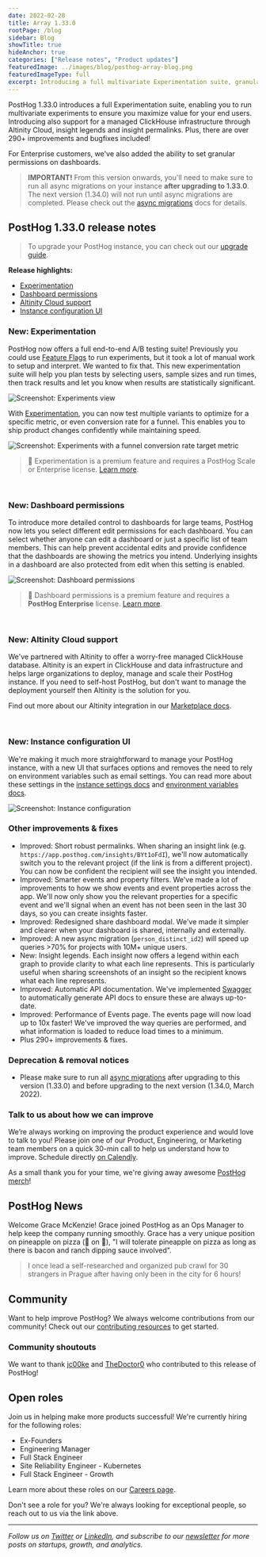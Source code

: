 ```yaml
---
date: 2022-02-28
title: Array 1.33.0
rootPage: /blog
sidebar: Blog
showTitle: true
hideAnchor: true
categories: ["Release notes", "Product updates"]
featuredImage: ../images/blog/posthog-array-blog.png
featuredImageType: full
excerpt: Introducing a full multivariate Experimentation suite, granular permissions on dashboards, Altinity Cloud support for ClickHouse, configuring your instance from the PostHog UI and 290+ improvements/fixes.
---
```


PostHog 1.33.0 introduces a full Experimentation suite, enabling you to run multivariate experiments to ensure you maximize value for your end users. Introducing also support for a managed ClickHouse infrastructure through Altinity Cloud, insight legends and insight permalinks. Plus, there are over 290+ improvements and bugfixes included!

For Enterprise customers, we've also added the ability to set granular permissions on dashboards. 

<blockquote class='warning-note'>
<b>IMPORTANT!</b> From this version onwards, you'll need to make sure to run all async migrations on your instance <b>after upgrading to 1.33.0</b>. The next version (1.34.0) will not run until async migrations are completed. Please check out the <a href="/docs/self-host/configure/async-migrations/overview" target="_blank">async migrations</a> docs for details.
</blockquote>

## PostHog 1.33.0 release notes

> To upgrade your PostHog instance, you can check out our [upgrade guide](/docs/self-host/configure/upgrading-posthog).

**Release highlights:**
- [Experimentation](#new-experimentation)
- [Dashboard permissions](#new-dashboard-permissions)
- [Altinity Cloud support](#new-altitiny-cloud-support)
- [Instance configuration UI](#new-instance-configuration-ui)

### New: Experimentation

PostHog now offers a full end-to-end A/B testing suite! Previously you could use [Feature Flags](/product/feature-flags) to run experiments, but it took a lot of manual work to setup and interpret. We wanted to fix that. This new experimentation suite will help you plan tests by selecting users, sample sizes and run times, then track results and let you know when results are statistically significant.

<img src="https://posthog-static-files.s3.us-east-2.amazonaws.com/Website-Assets/Array/1_33_0-experiments.png" alt="Screenshot: Experiments view" />

With [Experimentation](/docs/user-guides/experimentation), you can now test multiple variants to optimize for a specific metric, or even conversion rate for a funnel. This enables you to ship product changes confidently while maintaining speed.

<img src="https://posthog-static-files.s3.us-east-2.amazonaws.com/Website-Assets/Array/1_33_0-experiments-2.png" alt="Screenshot: Experiments with a funnel conversion rate target metric" />

> 🎁 Experimentation is a premium feature and requires a PostHog Scale or Enterprise license. [Learn more](/pricing).

<br />


### New: Dashboard permissions

To introduce more detailed control to dashboards for large teams, PostHog now lets you select different edit permissions for each dashboard. You can select whether anyone can edit a dashboard or just a specific list of team members. This can help prevent accidental edits and provide confidence that the dashboards are showing the metrics you intend. Underlying insights in a dashboard are also protected from edit when this setting is enabled.


<img src="https://posthog-static-files.s3.us-east-2.amazonaws.com/Website-Assets/Array/1_33_0-dashboard-permissions.png" alt="Screenshot: Dashboard permissions" />

> 🎁 Dashboard permissions is a premium feature and requires a **PostHog Enterprise** license. [Learn more](/pricing).

<br />

### New: Altinity Cloud support

We've partnered with Altinity to offer a worry-free managed ClickHouse database. Altinity is an expert in ClickHouse and data infrastructure and helps large organizations to deploy, manage and scale their PostHog instance. If you need to self-host PostHog, but don't want to manage the deployment yourself then Altinity is the solution for you. 

Find out more about our Altinity integration in our [Marketplace docs](/marketplace/altinity).

<br />

### New: Instance configuration UI

We're making it much more straightforward to manage your PostHog instance, with a new UI that surfaces options and removes the need to rely on environment variables such as email settings. You can read more about these settings in the [instance settings docs](/docs/self-host/configure/instance-settings) and [environment variables docs](/docs/self-host/configure/environment-variables).

<img src="https://posthog-static-files.s3.us-east-2.amazonaws.com/Website-Assets/Array/1_33_0-instance-configuration.png" alt="Screenshot: Instance configuration" />

<br />


### Other improvements & fixes

- Improved: Short robust permalinks. When sharing an insight link (e.g. `https://app.posthog.com/insights/BYt1oFdI`), we'll now automatically switch you to the relevant project (if the link is from a different project). You can now be confident the recipient will see the insight you intended.
- Improved: Smarter events and property filters. We've made a lot of improvements to how we show events and event properties across the app. We'll now only show you the relevant properties for a specific event and we'll signal when an event has not been seen in the last 30 days, so you can create insights faster.
- Improved: Redesigned share dashboard modal. We've made it simpler and clearer when your dashboard is shared, internally and externally.
- Improved: A new async migration (`person_distinct_id2`) will speed up queries >70% for projects with 10M+ unique users.
- New: Insight legends. Each insight now offers a legend within each graph to provide clarity to what each line represents. This is particularly useful when sharing screenshots of an insight so the recipient knows what each line represents.
- Improved: Automatic API documentation. We've implemented [Swagger](https://github.com/swagger-api) to automatically generate API docs to ensure these are always up-to-date.
- Improved: Performance of Events page. The events page will now load up to 10x faster! We've improved the way queries are performed, and what information is loaded to reduce load times to a minimum. 
- Plus 290+ improvements & fixes.

### Deprecation & removal notices

- Please make sure to run all [async migrations](/docs/self-host/configure/async-migrations/overview) after upgrading to this version (1.33.0) and before upgrading to the next version (1.34.0, March 2022).

### Talk to us about how we can improve

We’re always working on improving the product experience and would love to talk to you! Please join one of our Product, Engineering, or Marketing team members on a quick 30-min call to help us understand how to improve. Schedule directly [on Calendly](https://calendly.com/posthog-feedback).

As a small thank you for your time, we're giving away awesome [PostHog merch](https://merch.posthog.com)!


## PostHog News

Welcome Grace McKenzie! Grace joined PostHog as an Ops Manager to help keep the company running smoothly. Grace has a very unique position on pineapple on pizza (🍍 on 🍕), "I will tolerate pineapple on pizza as long as there is bacon and ranch dipping sauce involved".

> I once lead a self-researched and organized pub crawl for 30 strangers in Prague after having only been in the city for 6 hours!


## Community

Want to help improve PostHog? We always welcome contributions from our community! Check out our [contributing resources](/docs/contribute) to get started.

### Community shoutouts
We want to thank [jc00ke](https://github.com/jc00ke) and [TheDoctor0](https://github.com/TheDoctor0) who contributed to this release of PostHog!

## Open roles

Join us in helping make more products successful! We're currently hiring for the following roles:

- Ex-Founders
- Engineering Manager
- Full Stack Engineer
- Site Reliability Engineer - Kubernetes
- Full Stack Engineer - Growth
  

Learn more about these roles on our [Careers page](https://posthog.com/careers).

Don't see a role for you? We're always looking for exceptional people, so reach out to us via the link above.

<hr/>

_Follow us on [Twitter](https://twitter.com/PostHog) or [LinkedIn](https://linkedin.com/company/posthog), and subscribe to our [newsletter](https://posthog.com/newsletter) for more posts on startups, growth, and analytics._

<ArrayCTA />
